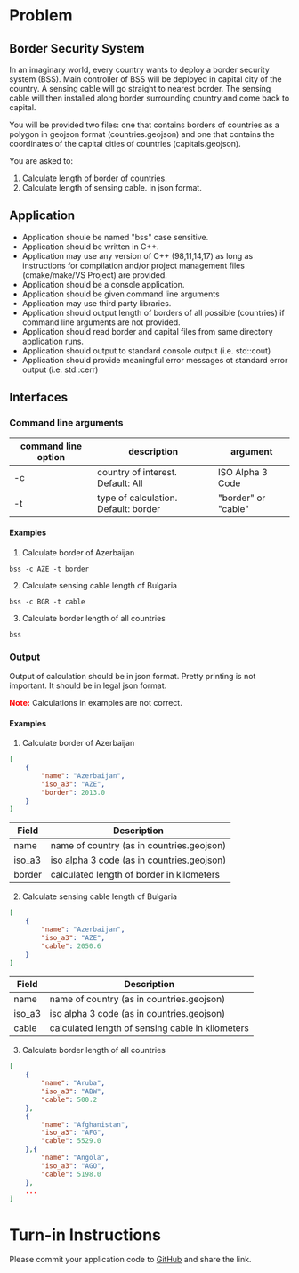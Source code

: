 # Problem
## Border Security System
In an imaginary world, every country wants to deploy a border security system (BSS). Main controller of BSS will be deployed in capital city of the country. A sensing cable will go straight to nearest border. The sensing cable will then installed along border surrounding country and come back to capital. 

You will be provided two files: one that contains borders of countries as a polygon in geojson format (countries.geojson) and one that contains the coordinates of the capital cities of countries (capitals.geojson).

You are asked to:
1. Calculate length of border of countries.
2. Calculate length of sensing cable.
in json format.

## Application
* Application shoule be named "bss" case sensitive.
* Application should be written in C++.
* Application may use any version of C++ (98,11,14,17) as long as instructions for compilation and/or project management files (cmake/make/VS Project) are provided.
* Application should be a console application.
* Application should be given command line arguments
* Application may use third party libraries.
* Application should output length of borders of all possible (countries) if command line arguments are not provided.
* Application should read border and capital files from same directory application runs.
* Application should output to standard console output (i.e. std::cout)
* Application should provide meaningful error messages ot standard error output (i.e. std::cerr)

## Interfaces
### Command line arguments
| command line option      |  description     |  argument     |
|  ---  |  ---  |  ---  |
|   -c    | country of interest. Default: All      | ISO Alpha 3 Code      |
|   -t    | type of calculation. Default: border      | "border" or "cable"  |


#### Examples

1. Calculate border of Azerbaijan
```
bss -c AZE -t border
```
2. Calculate sensing cable length of Bulgaria
```
bss -c BGR -t cable
```
3. Calculate border length of all countries
```
bss
```

### Output
Output of calculation should be in json format. Pretty printing is not important. It should be in legal json format. 

<b style="color:red">Note:</b> Calculations in examples are not correct.

#### Examples
1. Calculate border of Azerbaijan
```json
[
    {
        "name": "Azerbaijan",
        "iso_a3": "AZE",
        "border": 2013.0
    }
]
```
| Field      | Description      |
|  ---  |  ---  |
| name      | name of country (as in countries.geojson)      |
| iso_a3      | iso alpha 3 code (as in countries.geojson)      |
| border      | calculated length of border in kilometers     |

2. Calculate sensing cable length of Bulgaria
```json
[
    {
        "name": "Azerbaijan",
        "iso_a3": "AZE",
        "cable": 2050.6
    }
]
```
| Field      | Description      |
|  ---  |  ---  |
| name      | name of country (as in countries.geojson)      |
| iso_a3      | iso alpha 3 code (as in countries.geojson)      |
| cable      | calculated length of sensing cable in kilometers     |


3. Calculate border length of all countries
```json
[
    {
        "name": "Aruba",
        "iso_a3": "ABW",
        "cable": 500.2
    },
    {
        "name": "Afghanistan",
        "iso_a3": "AFG",
        "cable": 5529.0
    },{
        "name": "Angola",
        "iso_a3": "AGO",
        "cable": 5198.0
    },
    ...
]
```

# Turn-in Instructions
Please commit your application code to [GitHub](https://www.github.com) and share the link.
